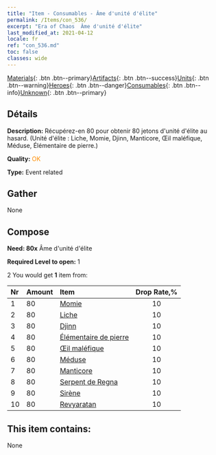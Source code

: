 ```yaml
---
title: "Item - Consumables - Âme d'unité d'élite"
permalink: /Items/con_536/
excerpt: "Era of Chaos  Âme d'unité d'élite"
last_modified_at: 2021-04-12
locale: fr
ref: "con_536.md"
toc: false
classes: wide
---
```

 [Materials](/fr/Items/){: .btn .btn--primary}[Artifacts](/fr/Items/Artifacts/){: .btn .btn--success}[Units](/fr/Items/Units/){: .btn .btn--warning}[Heroes](/fr/Items/Heroes/){: .btn .btn--danger}[Consumables](/fr/Items/Consumables/){: .btn .btn--info}[Unknown](/fr/Items/Unknown/){: .btn .btn--primary}

## Détails
 **Description:** Récupérez-en 80 pour obtenir 80 jetons d'unité d'élite au hasard. (Unité d'élite : Liche, Momie, Djinn, Manticore, Œil maléfique, Méduse, Élémentaire de pierre.)

 **Quality:** <span style="color: #FF8C00">OK</span>

 **Type:** Event related

## Gather

  None

## Compose

 **Need: 80x** Âme d'unité d'élite

 **Required Level to open:** 1

 2 You would get **1** item  from:

  | Nr | Amount |     Item    | Drop Rate,% |
  |:---|:-------|:------------|:---------:|
  | 1 | 80 | [Momie](/fr/Items/unt_215/) | 10 | 
  | 2 | 80 | [Liche](/fr/Items/unt_212/) | 10 | 
  | 3 | 80 | [Djinn](/fr/Items/unt_239/) | 10 | 
  | 4 | 80 | [Élémentaire de pierre](/fr/Items/unt_266/) | 10 | 
  | 5 | 80 | [Œil maléfique](/fr/Items/unt_246/) | 10 | 
  | 6 | 80 | [Méduse](/fr/Items/unt_247/) | 10 | 
  | 7 | 80 | [Manticore](/fr/Items/unt_249/) | 10 | 
  | 8 | 80 | [Serpent de Regna](/fr/Items/unt_276/) | 10 | 
  | 9 | 80 | [Sirène](/fr/Items/unt_277/) | 10 | 
  | 10 | 80 | [Revyaratan](/fr/Items/unt_280/) | 10 | 


## This item contains:

  None

